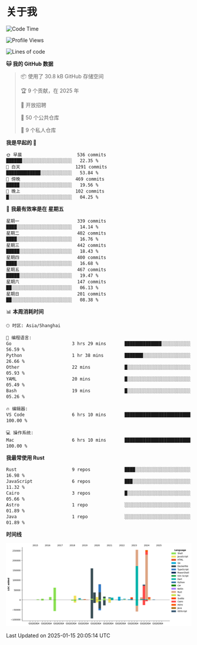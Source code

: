# 关于我

<!--START_SECTION:waka-->
![Code Time](http://img.shields.io/badge/Code%20Time-3%2C404%20hrs%2051%20mins-blue)

![Profile Views](http://img.shields.io/badge/%E4%B8%AA%E4%BA%BA%E8%B5%84%E6%96%99%E8%A7%82%E7%9C%8B%E6%AC%A1%E6%95%B0-0-blue)

![Lines of code](https://img.shields.io/badge/%E4%BB%8E%E3%80%8CHello%20World%E3%80%8D%E8%B5%B7%E6%88%91%E5%B7%B2%E7%BB%8F%E5%86%99%E4%BA%86-1.1%20million%20%E8%A1%8C%E4%BB%A3%E7%A0%81-blue)

**🐱 我的 GitHub 数据** 

> 📦  使用了 30.8 kB GitHub 存储空间 
 > 
> 🏆 9 个贡献，在 2025 年
 > 
> 💼 开放招聘
 > 
> 📜 50 个公共仓库 
 > 
> 🔑 9 个私人仓库 
 > 
**我是早起的 🐤** 

```text
🌞 早晨                     536 commits         ██████░░░░░░░░░░░░░░░░░░░   22.35 % 
🌆 白天                     1291 commits        █████████████░░░░░░░░░░░░   53.84 % 
🌃 傍晚                     469 commits         █████░░░░░░░░░░░░░░░░░░░░   19.56 % 
🌙 晚上                     102 commits         █░░░░░░░░░░░░░░░░░░░░░░░░   04.25 % 
```
📅 **我最有效率是在 星期五** 

```text
星期一                      339 commits         ████░░░░░░░░░░░░░░░░░░░░░   14.14 % 
星期二                      402 commits         ████░░░░░░░░░░░░░░░░░░░░░   16.76 % 
星期三                      442 commits         █████░░░░░░░░░░░░░░░░░░░░   18.43 % 
星期四                      400 commits         ████░░░░░░░░░░░░░░░░░░░░░   16.68 % 
星期五                      467 commits         █████░░░░░░░░░░░░░░░░░░░░   19.47 % 
星期六                      147 commits         ██░░░░░░░░░░░░░░░░░░░░░░░   06.13 % 
星期日                      201 commits         ██░░░░░░░░░░░░░░░░░░░░░░░   08.38 % 
```


📊 **本周消耗时间** 

```text
🕑︎ 时区: Asia/Shanghai

💬 编程语言: 
Go                       3 hrs 29 mins       ██████████████░░░░░░░░░░░   56.59 % 
Python                   1 hr 38 mins        ███████░░░░░░░░░░░░░░░░░░   26.66 % 
Other                    22 mins             █░░░░░░░░░░░░░░░░░░░░░░░░   05.93 % 
YAML                     20 mins             █░░░░░░░░░░░░░░░░░░░░░░░░   05.49 % 
Bash                     19 mins             █░░░░░░░░░░░░░░░░░░░░░░░░   05.26 % 

🔥 编辑器: 
VS Code                  6 hrs 10 mins       █████████████████████████   100.00 % 

💻 操作系统: 
Mac                      6 hrs 10 mins       █████████████████████████   100.00 % 
```

**我最常使用 Rust** 

```text
Rust                     9 repos             ████░░░░░░░░░░░░░░░░░░░░░   16.98 % 
JavaScript               6 repos             ███░░░░░░░░░░░░░░░░░░░░░░   11.32 % 
Cairo                    3 repos             █░░░░░░░░░░░░░░░░░░░░░░░░   05.66 % 
Astro                    1 repo              ░░░░░░░░░░░░░░░░░░░░░░░░░   01.89 % 
Java                     1 repo              ░░░░░░░░░░░░░░░░░░░░░░░░░   01.89 % 
```



**时间线**

![Lines of Code chart](https://raw.githubusercontent.com/catusax/catusax/master/assets/bar_graph.png)


 Last Updated on 2025-01-15 20:05:14 UTC
<!--END_SECTION:waka-->
